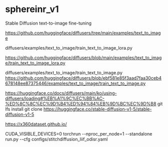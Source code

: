 # sphereinr_v1

Stable Diffusion text-to-image fine-tuning

https://github.com/huggingface/diffusers/tree/main/examples/text_to_image

diffusers/examples/text_to_image/train_text_to_image_lora.py

https://github.com/huggingface/diffusers/blob/main/examples/text_to_image/train_text_to_image_lora.py

diffusers/examples/text_to_image/train_text_to_image.py
https://github.com/huggingface/diffusers/blob/ebf581e85f3aad7faa30ceb4678148ee87375446/examples/text_to_image/train_text_to_image.py


https://huggingface.co/docs/diffusers/main/ko/using-diffusers/loading#%EB%A1%9C%EC%BB%AC-%ED%8C%8C%EC%9D%B4%ED%94%84%EB%9D%BC%EC%9D%B8
git lfs install
git clone https://huggingface.co/stable-diffusion-v1-5/stable-diffusion-v1-5



https://x360dataset.github.io/


CUDA_VISIBLE_DEVICES=0 torchrun --nproc_per_node=1 --standalone run.py --cfg configs/stitchdiffusion_liif_odisr.yaml